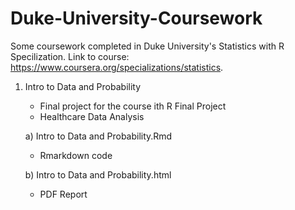 # Duke-University-Coursework
Some coursework completed in Duke University's Statistics with R Specilization. Link to course: https://www.coursera.org/specializations/statistics.

1) Intro to Data and Probability
      - Final project for the course ith R Final Project
      - Healthcare Data Analysis

      a) Intro to Data and Probability.Rmd
      - Rmarkdown code

      b) Intro to Data and Probability.html 
      - PDF Report
